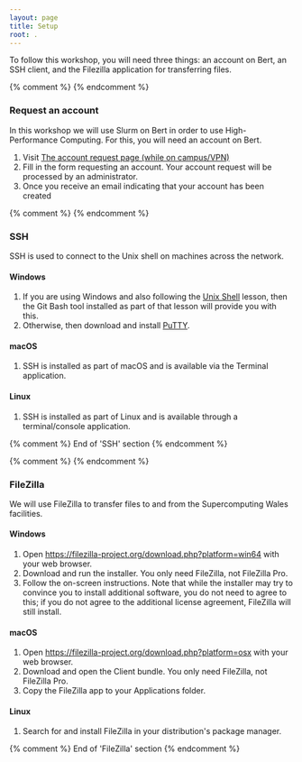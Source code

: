 ```yaml
---
layout: page
title: Setup
root: .
---
```


To follow this workshop, you will need three things: an account on Bert,
an SSH client, and the Filezilla application for transferring files.

{% comment %} {% endcomment %}
<div id="scw">
  <h3>Request an account</h3>

  In this workshop we will use Slurm on Bert in order to use High-Performance Computing. For this, you will need an
  account on Bert.

  <ol>
    <li>Visit <a href="https://bioinformatics.ibers.aber.ac.uk/request.html">
    The account request page (while on campus/VPN)</a></li>
	<li>Fill in the form requesting an account.
    Your account request will be processed by an administrator.</li>
	<li>Once you receive an email indicating that your account has been
    created</li>
  </ol>
</div> 

{% comment %} {% endcomment %}
<div id="SSH">
  <h3>SSH</h3>
  
  SSH is used to connect to the Unix shell on machines across the network.

  <div class="row">
    <div class="col-md-4">
      <h4 id="ssh-windows">Windows</h4>
      <ol>
        <li> If you are using Windows and also following the <a href="https://swcarpentry.github.io/shell-novice">Unix Shell</a> lesson,
then the Git Bash tool installed as part of that lesson will provide you with this.</li>
        <li> Otherwise, then download and install <a href="https://www.chiark.greenend.org.uk/~sgtatham/putty/latest.html">PuTTY</a>.</li>
      </ol>
    </div>
    <div class="col-md-4">
      <h4 id="ssh-mac">macOS</h4>
      <ol>
        <li>SSH is installed as part of macOS and is available via the Terminal application.</li>
      </ol>
    </div>
    <div class="col-md-4">
      <h4 id="ssh-linux">Linux</h4>
      <ol>
        <li>SSH is installed as part of Linux and is available through a terminal/console application.</li>
      </ol>
    </div>
  </div>
</div>
{% comment %} End of 'SSH' section {% endcomment %}


{% comment %} {% endcomment %}
<div id="filezilla">
  <h3>FileZilla</h3>

  We will use FileZilla to transfer files to and from the Supercomputing Wales facilities.

  <div class="row">
    <div class="col-md-4">
      <h4 id="filezilla-windows">Windows</h4>
      <ol>
        <li>Open <a href="https://filezilla-project.org/download.php?platform=win64">https://filezilla-project.org/download.php?platform=win64</a> with your web browser.</li>
	<li>Download and run the installer. You only need FileZilla, not FileZilla Pro.</li>
	<li>Follow the on-screen instructions. Note that while the installer may try to convince you to install additional software, you do not need to agree to this; if you do not agree to the additional license agreement, FileZilla will still install.</li>
      </ol>
    </div>
    <div class="col-md-4">
      <h4 id="filezilla-mac">macOS</h4>
      <ol>
        <li>Open <a href="https://filezilla-project.org/download.php?platform=osx">https://filezilla-project.org/download.php?platform=osx</a> with your web browser.</li>
	<li>Download and open the Client bundle. You only need FileZilla, not FileZilla Pro.</li>
	<li>Copy the FileZilla app to your Applications folder.</li>
      </ol>
    </div>
    <div class="col-md-4">
      <h4 id="filezilla-linux">Linux</h4>
      <ol>
        <li>Search for and install FileZilla in your distribution's package manager.</li>
      </ol>
    </div>
  </div>
</div>
{% comment %} End of 'FileZilla' section {% endcomment %}
